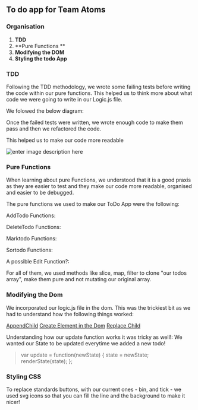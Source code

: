 
## To do app for Team Atoms 

### Organisation

1. **TDD**
2.  **Pure Functions **
3. **Modifying the DOM**
4. **Styling the todo App**

### TDD

Following the TDD methodology,  we wrote some failing tests before writing the code within our pure functions. This helped us to think more about what code we were going to write in our Logic.js file.

We folowed the below diagram:

Once the failed tests were written, we wrote enough code to make them pass and then we refactored the code.

This helped us to make our code more readable

![enter image description here](https://user-images.githubusercontent.com/9408641/27683709-e1c5e8c0-5cbe-11e7-99a4-215a5dae63f1.png)

### Pure Functions

When learning about pure Functions, we understood that it is a good praxis as they are easier to test and they make our code more readable, organised and easier to be debugged.

The pure functions we used to make our ToDo App were the following:

AddTodo Functions: 

DeleteTodo Functions:

Marktodo Functions:

Sortodo Functions:

A possible Edit Function?:

For all of them, we used methods like slice, map, filter to clone "our todos array", make them pure and not mutating our original array.

### Modifying the Dom

We incorporated our logic.js file in the dom. This was the trickiest bit as we had to understand how the following things worked:

[AppendChild](https://www.w3schools.com/jsref/met_node_appendchild.asp)
[Create Element in the Dom](https://developer.mozilla.org/en-US/docs/Web/API/Document/createElement)
[Replace Child ](https://developer.mozilla.org/en-US/docs/Web/API/Node/replaceChildt)

Understanding how our update function works it was tricky as well!: We wanted our State to be updated everytime we added a new todo!

>   var update = function(newState) {
    state = newState;
    renderState(state);
  };
### Styling CSS

To replace standards buttons, with our current ones - bin, and tick - we used svg icons so that you can fill the line and the background to make it nicer!

